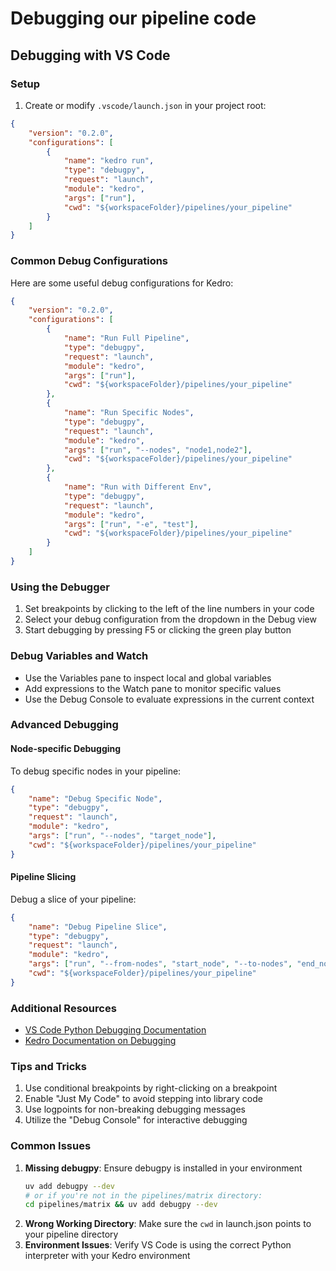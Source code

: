 # Debugging our pipeline code

## Debugging with VS Code

### Setup

1. Create or modify `.vscode/launch.json` in your project root:

```json
{
    "version": "0.2.0",
    "configurations": [
        {
            "name": "kedro run",
            "type": "debugpy",
            "request": "launch",
            "module": "kedro",
            "args": ["run"],
            "cwd": "${workspaceFolder}/pipelines/your_pipeline"
        }
    ]
}
```

### Common Debug Configurations 

Here are some useful debug configurations for Kedro:

```json
{
    "version": "0.2.0",
    "configurations": [
        {
            "name": "Run Full Pipeline",
            "type": "debugpy",
            "request": "launch", 
            "module": "kedro",
            "args": ["run"],
            "cwd": "${workspaceFolder}/pipelines/your_pipeline"
        },
        {
            "name": "Run Specific Nodes",
            "type": "debugpy",
            "request": "launch",
            "module": "kedro",
            "args": ["run", "--nodes", "node1,node2"],
            "cwd": "${workspaceFolder}/pipelines/your_pipeline"
        },
        {
            "name": "Run with Different Env",
            "type": "debugpy", 
            "request": "launch",
            "module": "kedro",
            "args": ["run", "-e", "test"],
            "cwd": "${workspaceFolder}/pipelines/your_pipeline"
        }
    ]
}
```

### Using the Debugger

1. Set breakpoints by clicking to the left of the line numbers in your code
2. Select your debug configuration from the dropdown in the Debug view
3. Start debugging by pressing F5 or clicking the green play button

### Debug Variables and Watch

- Use the Variables pane to inspect local and global variables
- Add expressions to the Watch pane to monitor specific values
- Use the Debug Console to evaluate expressions in the current context

### Advanced Debugging

#### Node-specific Debugging

To debug specific nodes in your pipeline:

```json
{
    "name": "Debug Specific Node",
    "type": "debugpy",
    "request": "launch",
    "module": "kedro",
    "args": ["run", "--nodes", "target_node"],
    "cwd": "${workspaceFolder}/pipelines/your_pipeline"
}
```

#### Pipeline Slicing

Debug a slice of your pipeline:

```json
{
    "name": "Debug Pipeline Slice",
    "type": "debugpy",
    "request": "launch",
    "module": "kedro",
    "args": ["run", "--from-nodes", "start_node", "--to-nodes", "end_node"],
    "cwd": "${workspaceFolder}/pipelines/your_pipeline"
}
```

### Additional Resources

- [VS Code Python Debugging Documentation](https://code.visualstudio.com/docs/python/debugging)
- [Kedro Documentation on Debugging](https://kedro.readthedocs.io/en/stable/development/debugging.html)

### Tips and Tricks

1. Use conditional breakpoints by right-clicking on a breakpoint
2. Enable "Just My Code" to avoid stepping into library code
3. Use logpoints for non-breaking debugging messages
4. Utilize the "Debug Console" for interactive debugging

### Common Issues

1. **Missing debugpy**: Ensure debugpy is installed in your environment
   ```bash
   uv add debugpy --dev
   # or if you're not in the pipelines/matrix directory:
   cd pipelines/matrix && uv add debugpy --dev
   ```
2. **Wrong Working Directory**: Make sure the `cwd` in launch.json points to your pipeline directory
3. **Environment Issues**: Verify VS Code is using the correct Python interpreter with your Kedro environment 